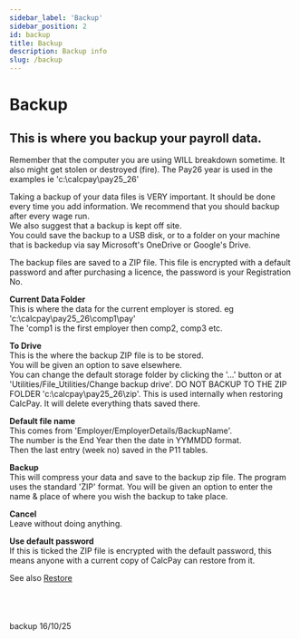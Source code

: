 ```yaml
---
sidebar_label: 'Backup'
sidebar_position: 2
id: backup
title: Backup
description: Backup info
slug: /backup
---
```


# Backup

## This is where you backup your payroll data.
Remember that the computer you are using WILL breakdown sometime. It also might get stolen or destroyed (fire). The Pay26 year is used in the examples ie 'c:\calcpay\pay25_26\'

Taking a backup of your data files is VERY important. It should be done every time you add information.
We recommend that you should backup after every wage run.  
We also suggest that a backup is kept off site.  
You could save the backup to a USB disk, or to a folder on your machine that is backedup via say Microsoft's OneDrive or Google's  Drive.

The backup files are saved to a ZIP file. This file is encrypted with a default password and after purchasing a licence, the password is your Registration No.


**Current Data Folder**  
This is where the data for the current employer is stored. eg  
'c:\calcpay\pay25_26\comp1\pay'  
The 'comp1 is the first employer then comp2, comp3 etc.

**To Drive**  
This is the where the backup ZIP file is to be stored.  
You will be given an option to save elsewhere.  
You can change the default storage folder  by clicking the '...' button or at 'Utilities/File_Utilities/Change backup drive'.
DO NOT BACKUP TO THE ZIP FOLDER 'c:\calcpay\pay25_26\zip'.  This is used internally when restoring CalcPay. It will delete everything thats saved there.

**Default file name**  
This comes from 'Employer/EmployerDetails/BackupName'.  
The number is the End Year then the date in YYMMDD format.  
Then the last entry (week no) saved in the P11 tables.

**Backup**  
This will compress your data and save to the backup zip file. The program uses the standard 'ZIP' format. You will be given an option to enter the name & place of where you wish the backup to take place.

**Cancel**  
Leave without doing anything.

**Use default password**  
If this is ticked the ZIP file is encrypted with the default password, this means anyone with a current copy of CalcPay can restore from it.
 
See also [Restore](./restore.md)
<br/>
<br/>
<br/>
<br/>
<br/>
backup 16/10/25